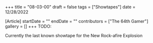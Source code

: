 +++
title = "08-03-00"
draft = false
tags = ["Showtapes"]
date = 12/28/2022

[Article]
startDate = ""
endDate = ""
contributors = ["The 64th Gamer"]
gallery = []
+++
TODO:

Currently the last known showtape for the New Rock-afire Explosion